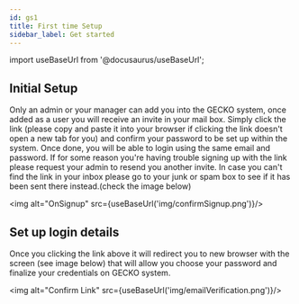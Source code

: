 ```yaml
---
id: gs1
title: First time Setup
sidebar_label: Get started
---
```

import useBaseUrl from '@docusaurus/useBaseUrl';

## Initial Setup

Only an admin or your manager can add you into the GECKO system, once added as a user you will receive an invite in your mail box. Simply click the link (please copy and paste it into your browser if clicking the link doesn't open a new tab for you) and confirm your password to be set up within the system. Once done, you will be able to login using the same email and password. If for some reason you're having trouble signing up with the link please request your admin to resend you another invite. In case you can't find the link in your inbox please go to your junk or spam box to see if it has been sent there instead.(check the image below)

<img alt="OnSignup" src={useBaseUrl('img/confirmSignup.png')}/>

## Set up login details

Once you clicking the link above it will redirect you to new browser with the screen (see image below) that will allow you choose your password and finalize your credentials on GECKO system.

<img alt="Confirm Link" src={useBaseUrl('img/emailVerification.png')}/>